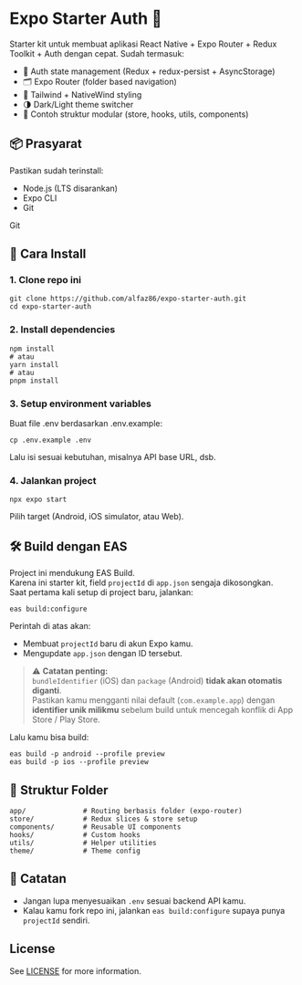 # Expo Starter Auth 🚀

Starter kit untuk membuat aplikasi React Native + Expo Router + Redux Toolkit + Auth dengan cepat.
Sudah termasuk:

- 🔐 Auth state management (Redux + redux-persist + AsyncStorage)
- 🗂️ Expo Router (folder based navigation)
- 🎨 Tailwind + NativeWind styling
- 🌗 Dark/Light theme switcher
- 🧪 Contoh struktur modular (store, hooks, utils, components)

## 📦 Prasyarat

Pastikan sudah terinstall:

- Node.js (LTS disarankan)
- Expo CLI
- Git

Git

## 🚀 Cara Install

### 1. Clone repo ini

```shell
git clone https://github.com/alfaz86/expo-starter-auth.git
cd expo-starter-auth
```

### 2. Install dependencies

```shell
npm install
# atau
yarn install
# atau
pnpm install
```

### 3. Setup environment variables

Buat file .env berdasarkan .env.example:

```shell
cp .env.example .env
```

Lalu isi sesuai kebutuhan, misalnya API base URL, dsb.

### 4. Jalankan project

```shell
npx expo start
```

Pilih target (Android, iOS simulator, atau Web).

## 🛠️ Build dengan EAS

Project ini mendukung EAS Build.
<br>
Karena ini starter kit, field `projectId` di `app.json` sengaja dikosongkan.
<br>
Saat pertama kali setup di project baru, jalankan:

```shell
eas build:configure
```

Perintah di atas akan:

- Membuat `projectId` baru di akun Expo kamu.
- Mengupdate `app.json` dengan ID tersebut.

> ⚠️ **Catatan penting:**  
> `bundleIdentifier` (iOS) dan `package` (Android) **tidak akan otomatis diganti**.  
> Pastikan kamu mengganti nilai default (`com.example.app`) dengan **identifier unik milikmu** sebelum build untuk mencegah konflik di App Store / Play Store.

Lalu kamu bisa build:

```shell
eas build -p android --profile preview
eas build -p ios --profile preview
```

## 📂 Struktur Folder
```
app/              # Routing berbasis folder (expo-router)
store/            # Redux slices & store setup
components/       # Reusable UI components
hooks/            # Custom hooks
utils/            # Helper utilities
theme/            # Theme config
```

## 🔑 Catatan

- Jangan lupa menyesuaikan `.env` sesuai backend API kamu.
- Kalau kamu fork repo ini, jalankan `eas build:configure` supaya punya `projectId` sendiri.

## License
See [LICENSE](https://github.com/alfaz86/expo-starter-auth/blob/main/LICENSE) for more information.